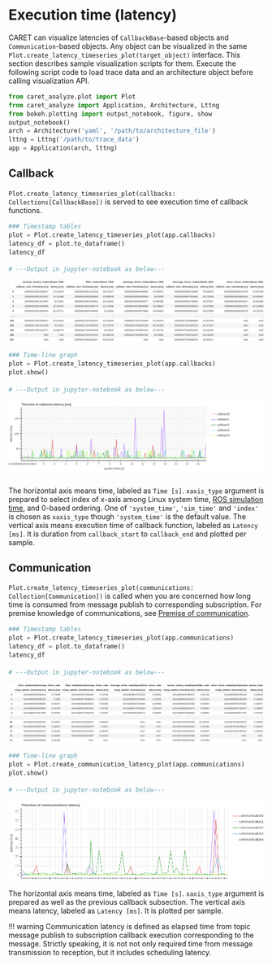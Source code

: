 # Execution time (latency)

CARET can visualize latencies of `CallbackBase`-based objects and `Communication`-based objects.
Any object can be visualized in the same `Plot.create_latency_timeseries_plot(target_object)` interface.
This section describes sample visualization scripts for them.
Execute the following script code to load trace data and an architecture object before calling visualization API.

```python
from caret_analyze.plot import Plot
from caret_analyze import Application, Architecture, Lttng
from bokeh.plotting import output_notebook, figure, show
output_notebook()
arch = Architecture('yaml', '/path/to/architecture_file')
lttng = Lttng('/path/to/trace_data')
app = Application(arch, lttng)
```

## Callback

`Plot.create_latency_timeseries_plot(callbacks: Collections[CallbackBase])` is served to see execution time of callback functions.

```python
### Timestamp tables
plot = Plot.create_latency_timeseries_plot(app.callbacks)
latency_df = plot.to_dataframe()
latency_df

# ---Output in jupyter-notebook as below---
```

![callback_latency_df](../../imgs/callback_latency_df.png)

```python
### Time-line graph
plot = Plot.create_latency_timeseries_plot(app.callbacks)
plot.show()

# ---Output in jupyter-notebook as below---
```

![callback_latency_time_line](../../imgs/callback_latency_time_line.png)

The horizontal axis means time, labeled as `Time [s]`. `xaxis_type` argument is prepared to select index of x-axis among Linux system time, [ROS simulation time](../../recording/sim_time.md), and 0-based ordering. One of `'system_time'`, `'sim_time'` and `'index'` is chosen as `xaxis_type` though `'system_time'` is the default value.
The vertical axis means execution time of callback function, labeled as `Latency [ms]`. It is duration from `callback_start` to `callback_end` and plotted per sample.


## Communication

`Plot.create_latency_timeseries_plot(communications: Collection[Communication])` is called when you are concerned how long time is consumed from message publish to corresponding subscription.
For premise knowledge of communications, see [Premise of communication](../communication/premise_of_communication.md).

```python
### Timestamp tables
plot = Plot.create_latency_timeseries_plot(app.communications)
latency_df = plot.to_dataframe()
latency_df

# ---Output in jupyter-notebook as below---
```

![callback_latency_df](../../imgs/communication_latency_df.png)

```python
### Time-line graph
plot = Plot.create_communication_latency_plot(app.communications)
plot.show()

# ---Output in jupyter-notebook as below---
```

![communication_latency_time_line](../../imgs/communication_latency_time_line.png)

The horizontal axis means time, labeled as `Time [s]`. `xaxis_type` argument is prepared as well as the previous callback subsection.
The vertical axis means latency, labeled as `Latency [ms]`. It is plotted per sample.

<prettier-ignore-start>
!!! warning
    Communication latency is defined as elapsed time from topic message publish to subscription callback execution corresponding to the message.
    Strictly speaking, it is not not only required time from message transmission to reception, but it includes scheduling latency.
<prettier-ignore-end>
